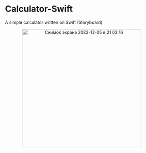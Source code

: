 # Calculator-Swift
A simple calculator written on Swift (Storyboard)




 
 <p align="center">
 <img width="393" alt="Снимок экрана 2022-12-05 в 21 03 16" src="https://user-images.githubusercontent.com/114521805/205732374-ce11d007-81a0-4432-a92b-c7a2b445917b.png">
</p>
